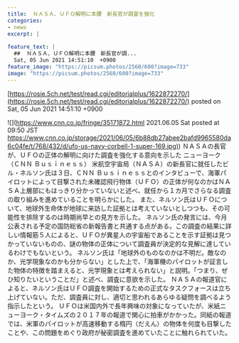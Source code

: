 ```yaml
---
title:  ＮＡＳＡ、ＵＦＯ解明に本腰　新長官が調査を強化  
categories:
- news
excerpt: |
  
feature_text: |
  ##  ＮＡＳＡ、ＵＦＯ解明に本腰　新長官が調...
  Sat, 05 Jun 2021 14:51:10  +0900
feature_image: "https://picsum.photos/2560/600?image=733"
image: "https://picsum.photos/2560/600?image=733"
---
```


[https://rosie.5ch.net/test/read.cgi/editorialplus/1622872270/](https://rosie.5ch.net/test/read.cgi/editorialplus/1622872270/)
posted on Sat, 05 Jun 2021 14:51:10  +0900

<!--more-->

![](https://www.cnn.co.jp/fringe/35171872.html 2021.06.05 Sat posted at 09:50 JST [https://www.cnn.co.jp/storage/2021/06/05/6b88db27abee2bafd9965580da6c04fe/t/768/432/d/ufo-us-navy-corbell-1-super-169.jpg)](https://www.cnn.co.jp/storage/2021/06/05/6b88db27abee2bafd9965580da6c04fe/t/768/432/d/ufo-us-navy-corbell-1-super-169.jpg)) ＮＡＳＡの長官が、ＵＦＯの正体の解明に向けた調査を強化する意向を示した ニューヨーク（ＣＮＮ Ｂｕｓｉｎｅｓｓ） 米航空宇宙局（ＮＡＳＡ）の新長官に就任したビル・ネルソン氏は３日、ＣＮＮ Ｂｕｓｉｎｅｓｓとのインタビューで、海軍パイロットによって目撃された未確認飛行物体（ＵＦＯ）の正体が何なのかはＮＡＳＡ上層部にもはっきり分かっていないと述べ、就任から１カ月でさらなる調査の取り組みを進めていることを明らかにした。 また、ネルソン氏はＵＦＯについて、地球外生命体が地球に来訪した証拠とは考えていないとしつつも、その可能性を排除するのは時期尚早との見方を示した。 ネルソン氏の発言には、今月公表される予定の国防総省の新報告書と共通する点がある。この調査の結果に詳しい情報筋５人によると、ＵＦＯが異星人の宇宙船であることを示す証拠は見つかっていないものの、謎の物体の正体について調査員が決定的な見解に達しているわけでもないという。 ネルソン氏は「地球外のものなのかは不明だ。敵なのか、光学現象なのかも分からない」とした上で、「海軍機のパイロットが証言した物体の特徴を踏まえると、光学現象とは考えられない」と説明。「つまり、ぜひ知りたいということだ」と述べ、調査に意欲を示した。 ＮＡＳＡの報道官によると、ネルソン氏はＵＦＯ調査を開始するための正式なタスクフォースは立ち上げていない。ただ、調査員に対し、適切と思われるあらゆる疑問を調べるよう指示したという。 ＵＦＯは米国内外で長年興味の対象になっていたが、米紙ニューヨーク・タイムズの２０１７年の報道で関心に拍車がかかった。同紙の報道では、米軍のパイロットが高速移動する楕円（だえん）の物体を何度も目撃したことや、この問題をめぐり政府が秘密調査を進めていたことに触れられていた。
